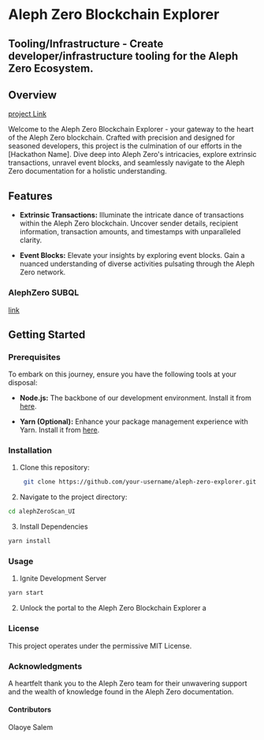 # Aleph Zero Blockchain Explorer
## Tooling/Infrastructure - Create developer/infrastructure tooling for the Aleph Zero Ecosystem.
## Overview
[project Link](https://aleph-zero-scan-ui.vercel.app/)

Welcome to the Aleph Zero Blockchain Explorer - your gateway to the heart of the Aleph Zero blockchain. Crafted with precision and designed for seasoned developers, this project is the culmination of our efforts in the [Hackathon Name]. Dive deep into Aleph Zero's intricacies, explore extrinsic transactions, unravel event blocks, and seamlessly navigate to the Aleph Zero documentation for a holistic understanding.

## Features

- **Extrinsic Transactions:** Illuminate the intricate dance of transactions within the Aleph Zero blockchain. Uncover sender details, recipient information, transaction amounts, and timestamps with unparalleled clarity.

- **Event Blocks:** Elevate your insights by exploring event blocks. Gain a nuanced understanding of diverse activities pulsating through the Aleph Zero network.



### AlephZero SUBQL
[link](https://github.com/olaoyesalem/alephZeroScan_suql.git)

## Getting Started

### Prerequisites

To embark on this journey, ensure you have the following tools at your disposal:

- **Node.js:** The backbone of our development environment. Install it from [here](https://nodejs.org/).

- **Yarn (Optional):** Enhance your package management experience with Yarn. Install it from [here](https://yarnpkg.com/).

### Installation

1. Clone this repository:

   ```bash
    git clone https://github.com/your-username/aleph-zero-explorer.git
   ```
2. Navigate to the project directory:
 ```bash
 cd alephZeroScan_UI
 ```
 3. Install Dependencies
 ``` bash
 yarn install
```

### Usage

1. Ignite Development Server
``` bash
yarn start
```

2. Unlock the portal to the Aleph Zero Blockchain Explorer a


### License
This project operates under the permissive MIT License.

### Acknowledgments
A heartfelt thank you to the Aleph Zero team for their unwavering support and the wealth of knowledge found in the Aleph Zero documentation.



#### Contributors
Olaoye Salem 
